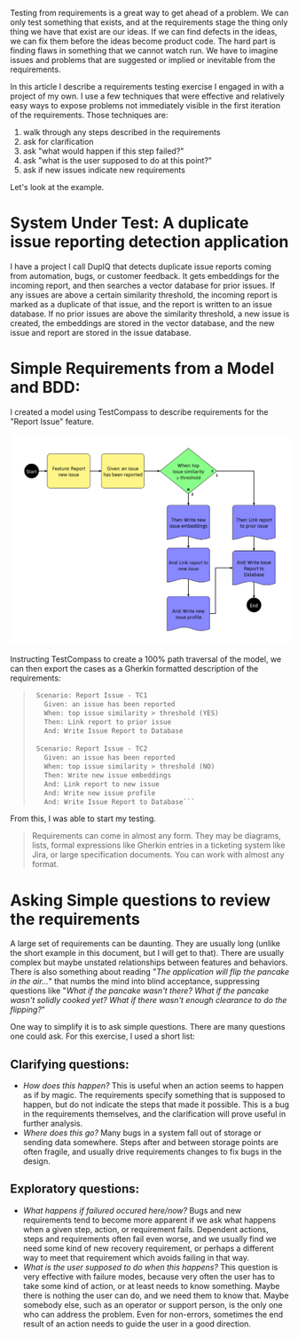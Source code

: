 Testing from requirements is a great way to get ahead of a problem. We can only
test something that exists, and at the requirements stage the thing only thing
we have that exist are our ideas. If we can find defects in the ideas, we can fix
them before the ideas become product code. The hard part is finding flaws in something
that we cannot watch run. We have to imagine issues and problems that are suggested
or implied or inevitable from the requirements.

In this article I describe a requirements testing exercise I engaged in with
a project of my own. I use a few techniques that were effective and relatively
easy ways to expose problems not immediately visible in the first iteration
of the requirements. Those techniques are:

1. walk through any steps described in the requirements
2. ask for clarification
3. ask "what would happen if this step failed?"
4. ask "what is the user supposed to do at this point?"
5. ask if new issues indicate new requirements

Let's look at the example.

System Under Test: A duplicate issue reporting detection application
=================================================
I have a project I call DupIQ that detects duplicate issue
reports coming from automation, bugs, or customer feedback. It gets
embeddings for the incoming report, and then searches a vector
database for prior issues. If any issues are above a certain similarity
threshold, the incoming report is marked as a duplicate of that issue,
and the report is written to an issue database. If no prior issues are
above the similarity threshold, a new issue is created, the embeddings
are stored in the vector database, and the new issue and report
are stored in the issue database.

Simple Requirements from a Model and BDD:
================================================
I created a model using TestCompass to describe requirements for
the "Report Issue" feature.

![A flow chart depicting a simplified state model for DupIQ's "Report Issue" feature](/assets/dupiq_reportissuemodel.png)

Instructing TestCompass to create a 100% path traversal of the model,
we can then export the cases as a Gherkin formatted description of
the requirements:

> ```
>  Scenario: Report Issue - TC1
>    Given: an issue has been reported
>    When: top issue similarity > threshold (YES)
>    Then: Link report to prior issue
>    And: Write Issue Report to Database
>
>  Scenario: Report Issue - TC2
>    Given: an issue has been reported
>    When: top issue similarity > threshold (NO)
>    Then: Write new issue embeddings
>    And: Link report to new issue
>    And: Write new issue profile
>    And: Write Issue Report to Database```

From this, I was able to start my testing.
> Requirements can come in almost any form. They may be diagrams, lists, formal expressions like Gherkin
> entries in a ticketing system like Jira, or large specification documents. You can work with almost
> any format.

Asking Simple questions to review the requirements
================================================
A large set of requirements can be daunting. They are usually long (unlike the short example
in this document, but I will get to that). There are usually complex but
maybe unstated relationships between features and behaviors. There is also
something about reading "_The application will flip the pancake in the air..._"
that numbs the mind into blind acceptance, suppressing questions like "_What if
the pancake wasn't there? What if the pancake wasn't solidly cooked yet? What if
there wasn't enough clearance to do the flipping?_"

One way to simplify it is to ask simple questions. There are
many questions one could ask. For this exercise, I used a
short list:

Clarifying questions:
-----------------------------------------------
- _How does this happen?_ This is useful when an action seems to happen as if by magic. The requirements specify something that is supposed to happen, but do not indicate the steps that made it possible. This is a bug in the requirements themselves, and the clarification will prove useful in further analysis.
- _Where does this go?_ Many bugs in a system fall out of storage or sending data somewhere. Steps after and between storage points are often fragile, and usually drive requirements changes to fix bugs in the design.

Exploratory questions:
------------------------------------------------
- _What happens if failured occured here/now?_ Bugs and new requirements tend to become more apparent if we ask what happens when a given step, action, or requirement fails. Dependent actions, steps and requirements often fail even worse, and we usually find we need some kind of new recovery requirement, or perhaps a different way to meet that requirement which avoids failing in that way.
- _What is the user supposed to do when this happens?_ This question is very effective with failure modes, because very often the user has to take some kind of action, or at least needs to know something. Maybe there is nothing the user can do, and we need them to know that. Maybe somebody else, such as an operator or support person, is the only one who can address the problem. Even for non-errors, sometimes the end result of an action needs to guide the user in a good direction.



